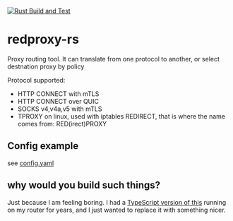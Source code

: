 [![Rust Build and Test](https://github.com/bearice/redproxy-rs/actions/workflows/rust.yml/badge.svg)](https://github.com/bearice/redproxy-rs/actions/workflows/rust.yml)

# redproxy-rs
Proxy routing tool. It can translate from one protocol to another, or select destnation proxy by policy

Protocol supported:
- HTTP CONNECT with mTLS
- HTTP CONNECT over QUIC
- SOCKS v4,v4a,v5 with mTLS
- TPROXY on linux, used with iptables REDIRECT, that is where the name comes from: RED(irect)PROXY

## Config example

see [config.yaml](config.yaml)

## why would you build such things?
Just because I am feeling boring. 
I had a [TypeScript version of this](https://github.com/bearice/redproxy) running on my router for years, and I just wanted to replace it with something nicer.
